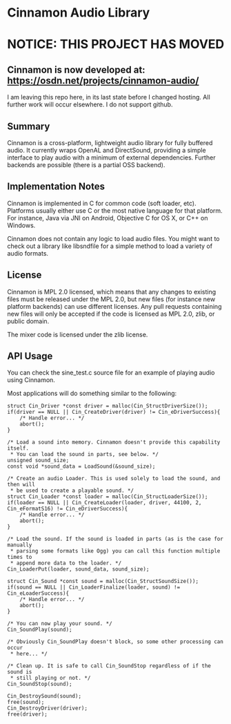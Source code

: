 Cinnamon Audio Library
======================

NOTICE: THIS PROJECT HAS MOVED
==============================

Cinnamon is now developed at: https://osdn.net/projects/cinnamon-audio/
-----------------------------------------------------------------------

I am leaving this repo here, in its last state before I changed hosting.
All further work will occur elsewhere. I do not support github.

Summary
-------

Cinnamon is a cross-platform, lightweight audio library for fully buffered audio. It currently
wraps OpenAL and DirectSound, providing a simple interface to play audio with a minimum of external
dependencies. Further backends are possible (there is a partial OSS backend).

Implementation Notes
--------------------

Cinnamon is implemented in C for common code (soft loader, etc). Platforms usually either use C or
the most native language for that platform. For instance, Java via JNI on Android, Objective C for
OS X, or C++ on Windows.

Cinnamon does not contain any logic to load audio files. You might want to check out a library like
libsndfile for a simple method to load a variety of audio formats.

License
-------

Cinnamon is MPL 2.0 licensed, which means that any changes to existing files must be released under
the MPL 2.0, but new files (for instance new platform backends) can use different licenses. Any
pull requests containing new files will only be accepted if the code is licensed as MPL 2.0, zlib,
or public domain.

The mixer code is licensed under the zlib license.

API Usage
------------

You can check the sine_test.c source file for an example of playing audio using Cinnamon.

Most applications will do something similar to the following:

```
struct Cin_Driver *const driver = malloc(Cin_StructDriverSize());
if(driver == NULL || Cin_CreateDriver(driver) != Cin_eDriverSuccess){
    /* Handle error... */
    abort();
}

/* Load a sound into memory. Cinnamon doesn't provide this capability itself.
 * You can load the sound in parts, see below. */
unsigned sound_size;
const void *sound_data = LoadSound(&sound_size);

/* Create an audio Loader. This is used solely to load the sound, and then will
 * be used to create a playable sound. */
struct Cin_Loader *const loader = malloc(Cin_StructLoaderSize());
if(loader == NULL || Cin_CreateLoader(loader, driver, 44100, 2, Cin_eFormatS16) != Cin_eDriverSuccess){
    /* Handle error... */
    abort();
}

/* Load the sound. If the sound is loaded in parts (as is the case for manually
 * parsing some formats like Ogg) you can call this function multiple times to
 * append more data to the loader. */
Cin_LoaderPut(loader, sound_data, sound_size);

struct Cin_Sound *const sound = malloc(Cin_StructSoundSize());
if(sound == NULL || Cin_LoaderFinalize(loader, sound) != Cin_eLoaderSuccess){
    /* Handle error... */
    abort();
}

/* You can now play your sound. */
Cin_SoundPlay(sound);

/* Obviously Cin_SoundPlay doesn't block, so some other processing can occur
 * here... */

/* Clean up. It is safe to call Cin_SoundStop regardless of if the sound is
 * still playing or not. */
Cin_SoundStop(sound);

Cin_DestroySound(sound);
free(sound);
Cin_DestroyDriver(driver);
free(driver);
```

